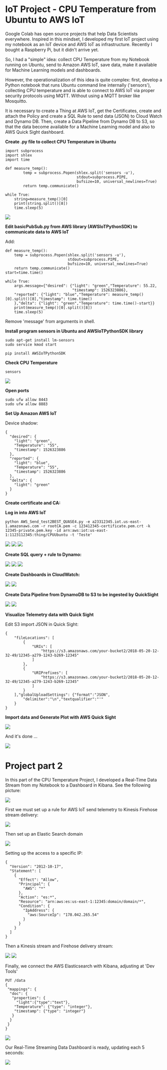 # IoT Project - CPU Temperature from Ubuntu to AWS IoT  

Google Colab has open source projects that help Data Scientists everywhere. Inspired in this mindset, I developed my first IoT project using my notebook as an IoT device and AWS IoT as infrastructure. Recently I bought a Raspberry Pi, but it didn't arrive yet.

So, I had a "simple" idea: collect CPU Temperature from my Notebook running on Ubuntu, send to Amazon AWS IoT, save data, make it available for Machine Learning models and dashboards.

However, the operationalization of this idea is quite complex: first, develop a Python notebook that runs Ubuntu command line internally ('sensors'), collecting CPU temperature and is able to connect to AWS IoT via proper security protocols using MQTT. Without using a MQTT broker like Mosquitto.

It is necessary to create a Thing at AWS IoT, get the Certificates, create and attach the Policy and create a SQL Rule to send data (JSON) to Cloud Watch and Dynamo DB. Then, create a Data Pipeline from Dynamo DB to S3, so that the data become available for a Machine Learning model and also to AWS Quick Sight dashboard.

<b> Create .py file to collect CPU Temperature in Ubuntu </b>  

```
import subprocess
import shlex
import time

def measure_temp():
        temp = subprocess.Popen(shlex.split('sensors -u'),
                                stdout=subprocess.PIPE,
                                bufsize=10, universal_newlines=True)
        return temp.communicate()
    
while True:
    string=measure_temp()[0]
    print(string.split()[8])
    time.sleep(5)
```  

<img src=https://github.com/RubensZimbres/Repo-2018/blob/master/CPU%20Temperature%20-%20IoT%20Project/Pictures/Notebook_IoT.png>

<b> Edit basicPubSub.py from AWS library (AWSIoTPythonSDK) to communicate data to AWS IoT</b>  

Add:  

```
def measure_temp():
    temp = subprocess.Popen(shlex.split('sensors -u'),
                            stdout=subprocess.PIPE,
                            bufsize=10, universal_newlines=True)
    return temp.communicate()
start=time.time()
    
while True:
    args.message={"desired": {"light": "green","Temperature": 55.22,
                              "timestamp": 1526323886},
    "reported": {"light": "blue","Temperature": measure_temp()[0].split()[8],"timestamp": time.time()
    },"delta": {"light": "green","Temperature": time.time()-start}}
    print(measure_temp()[0].split()[8])
    time.sleep(5)

```  

Remove 'message' from arguments  in shell.  

<b> Install program sensors in Ubuntu and AWSIoTPythonSDK library </b> 

```
sudo apt-get install lm-sensors
sudo service kmod start  

pip install AWSIoTPythonSDK
```

<b> Check CPU Temperature  </b>  

```
sensors
```  

<img src=https://github.com/RubensZimbres/Repo-2018/blob/master/CPU%20Temperature%20-%20IoT%20Project/Pictures/sensors2.png>  

<b> Open ports  </b>  

```
sudo ufw allow 8443
sudo ufw allow 8883
```

<b> Set Up Amazon AWS IoT </b>  

Device shadow:  

```
{
  "desired": {
    "light": "green",
    "Temperature": "55",
    "timestamp": 1526323886
  },
  "reported": {
    "light": "blue",
    "Temperature": "55",
    "timestamp": 1526323886
  },
  "delta": {
    "light": "green"
  }
}

```

<b>Create certificate and CA:</b>  

<b>Log in into AWS IoT</b>  

```
python AWS_Send_test2BEST_QUASE4.py -e a23312345.iot.us-east-1.amazonaws.com -r rootCA.pem -c 123412345-certificate.pem.crt -k 12345-private.pem.key -id arn:aws:iot:us-east-1:1123112345:thing/CPUUbuntu -t 'Teste'

```  

<img src=https://github.com/RubensZimbres/Repo-2018/blob/master/CPU%20Temperature%20-%20IoT%20Project/Pictures/Success_Connect.png>  

<img src=https://github.com/RubensZimbres/Repo-2018/blob/master/CPU%20Temperature%20-%20IoT%20Project/Pictures/Messages_.png>  

<img src=https://github.com/RubensZimbres/Repo-2018/blob/master/CPU%20Temperature%20-%20IoT%20Project/Pictures/Shadow_Update_.png>  

<b>Create SQL query + rule to Dynamo:</b>  

<img src=https://github.com/RubensZimbres/Repo-2018/blob/master/CPU%20Temperature%20-%20IoT%20Project/Pictures/Best1_Dynamo.png>  

<img src=https://github.com/RubensZimbres/Repo-2018/blob/master/CPU%20Temperature%20-%20IoT%20Project/Pictures/Best2_Dynamo.png>  

<img src=https://github.com/RubensZimbres/Repo-2018/blob/master/CPU%20Temperature%20-%20IoT%20Project/Pictures/Best3_Dynamo.png>  

<b>Create Dashboards in CloudWatch:</b>  

<img src=https://github.com/RubensZimbres/Repo-2018/blob/master/CPU%20Temperature%20-%20IoT%20Project/Pictures/AWS_Git_.png>  

<img src=https://github.com/RubensZimbres/Repo-2018/blob/master/CPU%20Temperature%20-%20IoT%20Project/Pictures/Cloud_Watch_Git2.png>

<b>Create Data Pipeline from DynamoDB to S3 to be ingested by QuickSight</b>  

<img src=https://github.com/RubensZimbres/Repo-2018/blob/master/CPU%20Temperature%20-%20IoT%20Project/Pictures/Pipeline.png>  

<img src=https://github.com/RubensZimbres/Repo-2018/blob/master/CPU%20Temperature%20-%20IoT%20Project/Pictures/DataPipelineCondig.png>  


<b>Visualize Telemetry data with Quick Sight</b>  

Edit S3 import JSON in Quick Sight:  

```
{
    "fileLocations": [
        {
            "URIs": [
                "https://s3.amazonaws.com/your-bucket2/2018-05-20-12-32-49/12345-a279-1243-b269-12345"
            ]
        },
        {
            "URIPrefixes": [
                "https://s3.amazonaws.com/your-bucket2/2018-05-20-12-32-49/12345-a279-1243-b269-12345"
            ]
        }
    ],"globalUploadSettings": {"format":"JSON",
        "delimiter":"\n","textqualifier":"'"
    }
}
```

<b>Import data and Generate Plot with AWS Quick Sight</b>  

<img src=https://github.com/RubensZimbres/Repo-2018/blob/master/CPU%20Temperature%20-%20IoT%20Project/Pictures/Quick_Sight_OK.png>

And it's done ...  

<img src=https://github.com/RubensZimbres/Repo-2018/blob/master/CPU%20Temperature%20-%20IoT%20Project/Pictures/ProjectFINAL.png>  

# Project part 2  

In this part of the CPU Temperature Project, I developed a Real-Time Data Stream from my Notebook to a Dashboard in Kibana. See the following picture:  

<img src=https://github.com/RubensZimbres/Repo-2018/blob/master/CPU%20Temperature%20-%20IoT%20Project/Pictures/Alternative_Solution_Last.png>  

First we must set up a rule for AWS IoT send telemetry to Kinesis Firehose stream delivery:  

<img src=https://github.com/RubensZimbres/Repo-2018/blob/master/CPU%20Temperature%20-%20IoT%20Project/Pictures/Rule_Firehose.png>

Then set up an Elastic Search domain  

<img src=https://github.com/RubensZimbres/Repo-2018/blob/master/CPU%20Temperature%20-%20IoT%20Project/Pictures/ES_Git.png>  

Setting up the access to a specific IP:  

```
{
  "Version": "2012-10-17",
  "Statement": [
    {
      "Effect": "Allow",
      "Principal": {
        "AWS": "*"
      },
      "Action": "es:*",
      "Resource": "arn:aws:es:us-east-1:12345:domain/domain/*",
      "Condition": {
        "IpAddress": {
          "aws:SourceIp": "178.042.265.54"
        }
      }
    }
  ]
}
```

Then a Kinesis stream and Firehose delivery stream:

<img src=https://github.com/RubensZimbres/Repo-2018/blob/master/CPU%20Temperature%20-%20IoT%20Project/Pictures/Kinesis_Stream.png>  

<img src=https://github.com/RubensZimbres/Repo-2018/blob/master/CPU%20Temperature%20-%20IoT%20Project/Pictures/Firehose_ES.png>  

Finally, we connect the AWS Elasticsearch with Kibana, adjusting at 'Dev Tools'  

```
PUT /data
{
 "mappings": {
  "doc": {
   "properties": {
     "light":{"type":"text"},
    "Temperature": {"type": "integer"},
    "timestamp": {"type": "integer"}
   }
  }
 }
}
```  

<img src=https://github.com/RubensZimbres/Repo-2018/blob/master/CPU%20Temperature%20-%20IoT%20Project/Pictures/Kibana_SetUp.png>  
  
Our Real-Time Streaming Data Dashboard is ready, updating each 5 seconds:  

<img src=https://github.com/RubensZimbres/Repo-2018/blob/master/CPU%20Temperature%20-%20IoT%20Project/Pictures/KIBANA_WTF.png>
